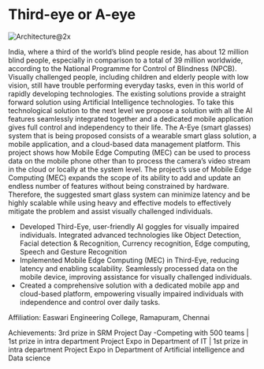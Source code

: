 # Third-eye or A-eye

![Architecture@2x](https://github.com/SanjayR-26/Third-eye/assets/90435317/43e7cb1c-b731-45a4-ba4f-2ca9aa24b858)

India, where a third of the world’s blind people reside, has about 12 million blind people, especially in comparison to a total of 39 million worldwide, according to the National Programme for Control of Blindness (NPCB). Visually challenged people, including children and elderly people with low vision, still have trouble performing everyday tasks, even in this world of rapidly developing technologies. The existing solutions provide a straight forward solution using Artificial Intelligence technologies. To take this technological solution to the next level we propose a solution with all the AI features seamlessly integrated together and a dedicated mobile application gives full control and independency to their life. The A-Eye (smart glasses) system that is being proposed consists of a wearable smart glass solution, a mobile application, and a cloud-based data management platform. This project shows how Mobile Edge Computing (MEC) can be used to process data on the mobile phone other than to process the camera’s video stream in the cloud or locally at the system level. The project’s use of Mobile Edge Computing (MEC) expands the scope of its ability to add and update an endless number of features without being constrained by hardware. Therefore, the suggested smart glass system can minimize latency and be highly scalable while using heavy and effective models to effectively mitigate the problem and assist visually challenged individuals.

- Developed Third-Eye, user-friendly AI goggles for visually impaired individuals. Integrated advanced technologies like Object Detection, Facial detection & Recognition, Currency recognition, Edge computing, Speech and Gesture Recognition
- Implemented Mobile Edge Computing (MEC) in Third-Eye, reducing latency and enabling scalability. Seamlessly processed data on the mobile device, improving assistance for visually challenged individuals.
- Created a comprehensive solution with a dedicated mobile app and cloud-based platform, empowering visually impaired individuals with independence and control over daily tasks.

Affiliation: Easwari Engineering College, Ramapuram, Chennai

Achievements: 3rd prize in SRM Project Day -Competing with 500 teams | 1st prize in intra department Project Expo in Department of IT | 1st prize in intra department Project Expo in Department of Artificial intelligence and Data science

